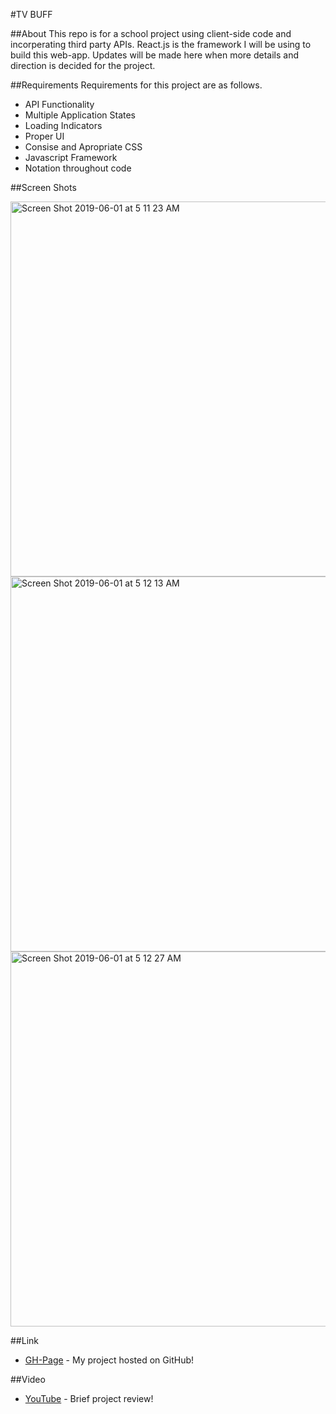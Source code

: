 #TV BUFF


##About
This repo is for a school project using client-side code and incorperating third party APIs. React.js is the framework I will be using to build this web-app. Updates will be made here when more details and direction is decided for the project.

##Requirements
Requirements for this project are as follows.
  - API Functionality
  - Multiple Application States
  - Loading Indicators
  - Proper UI
  - Consise and Apropriate CSS
  - Javascript Framework
  - Notation throughout code


##Screen Shots

<img width="600" alt="Screen Shot 2019-06-01 at 5 11 23 AM" src="https://user-images.githubusercontent.com/40608307/58746418-e875b880-842b-11e9-919a-fd2859e9247f.png">
<img width="600" alt="Screen Shot 2019-06-01 at 5 12 13 AM" src="https://user-images.githubusercontent.com/40608307/58746416-e27fd780-842b-11e9-871a-6e01ca783a25.png">
<img width="600" alt="Screen Shot 2019-06-01 at 5 12 27 AM" src="https://user-images.githubusercontent.com/40608307/58746417-e3b10480-842b-11e9-9ca3-af776418ed6b.png">


##Link
* [GH-Page](https://pmritchie.github.io/WDD359) - My project hosted on GitHub!

##Video
* [YouTube](https://youtu.be/67wwIeyTSnU) - Brief project review!
